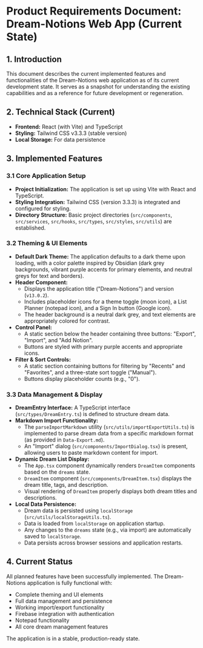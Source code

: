 # Product Requirements Document: Dream-Notions Web App (Current State)

## 1. Introduction

This document describes the current implemented features and functionalities of the Dream-Notions web application as of its current development state. It serves as a snapshot for understanding the existing capabilities and as a reference for future development or regeneration.

## 2. Technical Stack (Current)

-   **Frontend:** React (with Vite) and TypeScript
-   **Styling:** Tailwind CSS v3.3.3 (stable version)
-   **Local Storage:** For data persistence

## 3. Implemented Features

### 3.1 Core Application Setup

-   **Project Initialization:** The application is set up using Vite with React and TypeScript.
-   **Styling Integration:** Tailwind CSS (version 3.3.3) is integrated and configured for styling.
-   **Directory Structure:** Basic project directories (`src/components`, `src/services`, `src/hooks`, `src/types`, `src/styles`, `src/utils`) are established.

### 3.2 Theming & UI Elements

-   **Default Dark Theme:** The application defaults to a dark theme upon loading, with a color palette inspired by Obsidian (dark grey backgrounds, vibrant purple accents for primary elements, and neutral greys for text and borders).
-   **Header Component:**
    -   Displays the application title ("Dream-Notions") and version (`v13.0.2`).
    -   Includes placeholder icons for a theme toggle (moon icon), a List Planner (notepad icon), and a Sign In button (Google icon).
    -   The header background is a neutral dark grey, and text elements are appropriately colored for contrast.
-   **Control Panel:**
    -   A static section below the header containing three buttons: "Export", "Import", and "Add Notion".
    -   Buttons are styled with primary purple accents and appropriate icons.
-   **Filter & Sort Controls:**
    -   A static section containing buttons for filtering by "Recents" and "Favorites", and a three-state sort toggle ("Manual").
    -   Buttons display placeholder counts (e.g., "0").

### 3.3 Data Management & Display

-   **DreamEntry Interface:** A TypeScript interface (`src/types/DreamEntry.ts`) is defined to structure dream data.
-   **Markdown Import Functionality:**
    -   The `parseImportMarkdown` utility (`src/utils/importExportUtils.ts`) is implemented to parse dream data from a specific markdown format (as provided in `Data-Export.md`).
    -   An "Import" dialog (`src/components/ImportDialog.tsx`) is present, allowing users to paste markdown content for import.
-   **Dynamic Dream List Display:**
    -   The `App.tsx` component dynamically renders `DreamItem` components based on the `dreams` state.
    -   `DreamItem` component (`src/components/DreamItem.tsx`) displays the dream title, tags, and description.
    -   Visual rendering of `DreamItem` properly displays both dream titles and descriptions.
-   **Local Data Persistence:**
    -   Dream data is persisted using `localStorage` (`src/utils/localStorageUtils.ts`).
    -   Data is loaded from `localStorage` on application startup.
    -   Any changes to the `dreams` state (e.g., via import) are automatically saved to `localStorage`.
    -   Data persists across browser sessions and application restarts.

## 4. Current Status

All planned features have been successfully implemented. The Dream-Notions application is fully functional with:
- Complete theming and UI elements
- Full data management and persistence
- Working import/export functionality
- Firebase integration with authentication
- Notepad functionality
- All core dream management features

The application is in a stable, production-ready state.